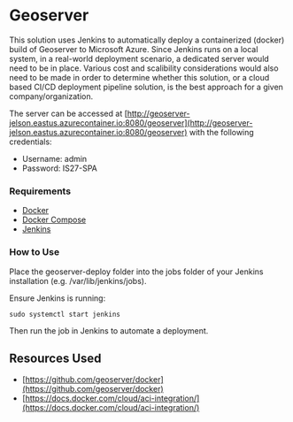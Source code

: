 # Geoserver

This solution uses Jenkins to automatically deploy a containerized (docker) build of Geoserver to Microsoft Azure. Since Jenkins runs on a local system, in a real-world deployment scenario, a dedicated server would need to be in place. Various cost and scalibility considerations would also need to be made in order to determine whether this solution, or a cloud based CI/CD deployment pipeline solution, is the best approach for a given company/organization.

The server can be accessed at [http://geoserver-jelson.eastus.azurecontainer.io:8080/geoserver](http://geoserver-jelson.eastus.azurecontainer.io:8080/geoserver) with the following credentials:
- Username: admin
- Password: IS27-SPA

### Requirements

- [Docker](https://docs.docker.com/desktop/install/linux-install/)
- [Docker Compose](https://docs.docker.com/compose/install/)
- [Jenkins](https://docs.docker.com/compose/install/)

### How to Use

Place the geoserver-deploy folder into the jobs folder of your Jenkins installation (e.g. /var/lib/jenkins/jobs).

Ensure Jenkins is running:

    sudo systemctl start jenkins

Then run the job in Jenkins to automate a deployment.

## Resources Used

- [https://github.com/geoserver/docker](https://github.com/geoserver/docker)
- [https://docs.docker.com/cloud/aci-integration/](https://docs.docker.com/cloud/aci-integration/)


